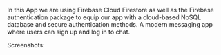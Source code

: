 

In this App we are using  Firebase Cloud Firestore as well as the Firebase authentication package to equip our app with a cloud-based NoSQL database and secure authentication methods. A modern messaging app where users can sign up and log in to chat.


Screenshots:
